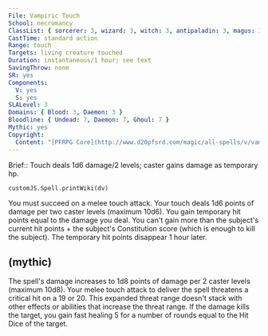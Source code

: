 ```yaml
---
File: Vampiric Touch
School: necromancy
ClassList: { sorcerer: 3, wizard: 3, witch: 3, antipaladin: 3, magus: 3, bloodrager: 3, psychic: 3, mesmerist: 3, spiritualist: 3, medium: 3 }
CastTime: standard action
Range: touch
Targets: living creature touched
Duration: instantaneous/1 hour; see text
SavingThrow: none
SR: yes
Components:
  V: yes
  S: yes
SLALevel: 3
Domains: { Blood: 3, Daemon: 3 }
Bloodline: { Undead: 7, Daemon: 7, Ghoul: 7 }
Mythic: yes
Copyright:
  Content: "[PFRPG Core](http://www.d20pfsrd.com/magic/all-spells/v/vampiric-touch)"
---
```

Brief:: Touch deals 1d6 damage/2 levels; caster gains damage as temporary hp.

```dataviewjs
customJS.Spell.printWiki(dv)
```

You must succeed on a melee touch attack. Your touch deals 1d6 points of damage per two caster levels (maximum 10d6). You gain temporary hit points equal to the damage you deal. You can't gain more than the subject's current hit points + the subject's Constitution score (which is enough to kill the subject). The temporary hit points disappear 1 hour later.


## (mythic)

The spell's damage increases to 1d8 points of damage per 2 caster levels (maximum 10d8). Your melee touch attack to deliver the spell threatens a critical hit on a 19 or 20. This expanded threat range doesn't stack with other effects or abilities that increase the threat range. If the damage kills the target, you gain fast healing 5 for a number of rounds equal to the Hit Dice of the target.
